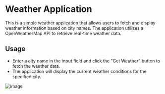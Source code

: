 # Weather Application

This is a simple weather application that allows users to fetch and display weather information based on city names. The application utilizes a OpenWeatherMap API to retrieve real-time weather data.

## Usage

- Enter a city name in the input field and click the "Get Weather" button to fetch the weather data.
- The application will display the current weather conditions for the specified city.

![image](https://github.com/user-attachments/assets/bf913f46-24b1-456f-996e-5be2f170d091)
